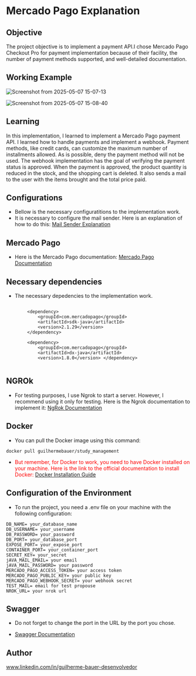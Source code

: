 # Mercado Pago Explanation

## Objective
The project objective is to implement a payment API.I chose Mercado Pago Checkout Pro for payment
implementation because of their facility, the number of payment methods supported, and well-detailed documentation.

## Working Example

![Screenshot from 2025-05-07 15-07-13](https://github.com/user-attachments/assets/6f9f6a4e-7b56-4d66-ac78-e37997c09c17)

![Screenshot from 2025-05-07 15-08-40](https://github.com/user-attachments/assets/d9fe4f85-2840-420f-ba14-1971451b5824)


## Learning

In this implementation, I learned to implement a Mercado Pago payment API. I learned how to handle payments and implement a webhook.
Payment methods, like credit cards, can customize the maximum number of installments allowed.
As is possible, deny the payment method will not be used. The webhook implementation has the goal of verifying the payment 
status is approved. When the payment is approved, the product quantity is reduced in the stock, and the shopping cart is deleted.
It also sends a mail to the user with the items brought and the total price paid. 

## Configurations 

* Bellow is the necessary configuratitions to the implementation work.
* It is necessary to configure the mail sender. Here is an explanation of how to do this: [Mail Sender Explanation](https://github.com/GuilhermeBauer16/Real-TimeDeliveryTrackingSystem/tree/mailSenderExplanation)

## Mercado Pago
 * Here is the Mercado Pago documentation: [Mercado Pago Documentation](https://www.mercadopago.com.br/developers/en/reference)

## Necessary dependencies 
  * The necessary depedencies to the implementation work.



```

        <dependency>
            <groupId>com.mercadopago</groupId>
            <artifactId>sdk-java</artifactId>
            <version>2.1.29</version>
        </dependency>

        <dependency>
            <groupId>com.mercadopago</groupId>
            <artifactId>dx-java</artifactId>
            <version>1.8.0</version> </dependency>


```
## NGROk

 * For testing purposes, I use Ngrok to start a server. However, I recommend using it only for testing.
Here is the Ngrok documentation to implement it: [NgRok Documentation](https://dashboard.ngrok.com/get-started/setup/linux)

## Docker 

* You can pull the Docker image using this command:
 ```dotdocker
docker pull guilhermebauer/study_management
```

* <span style="color:red;"> But remember, for Docker to work, you need to have Docker installed on your machine. Here is the link to the official documentation to install Docker: [Docker Installation Guide](https://docs.docker.com/get-docker/)</span>

## Configuration of the Environment

* To run the project, you need a .env file on your machine with the following configuration:

```dotenv
DB_NAME= your_database_name
DB_USERNAME= your_username
DB_PASSWORD= your_password
DB_PORT= your_database_port
EXPOSE_PORT= your_expose_port
CONTAINER_PORT= your_container_port
SECRET_KEY= your_secret
jAVA_MAIL_EMAIL= your email
jAVA_MAIL_PASSWORD= your password
MERCADO_PAGO_ACCESS_TOKEN= your access token
MERCADO_PAGO_PUBLIC_KEY= your public key
MERCADO_PAGO_WEBHOOK_SECRET= your webhook secret
TEST_MAIL= email for test propouse
NROK_URL= your nrok url
```

## Swagger

* Do not forget to change the port in the URL by the port you chose.

* [Swagger Documentation](http://localhost:8080/swagger-ui/index.html)

## Author
 www.linkedin.com/in/guilherme-bauer-desenvolvedor

